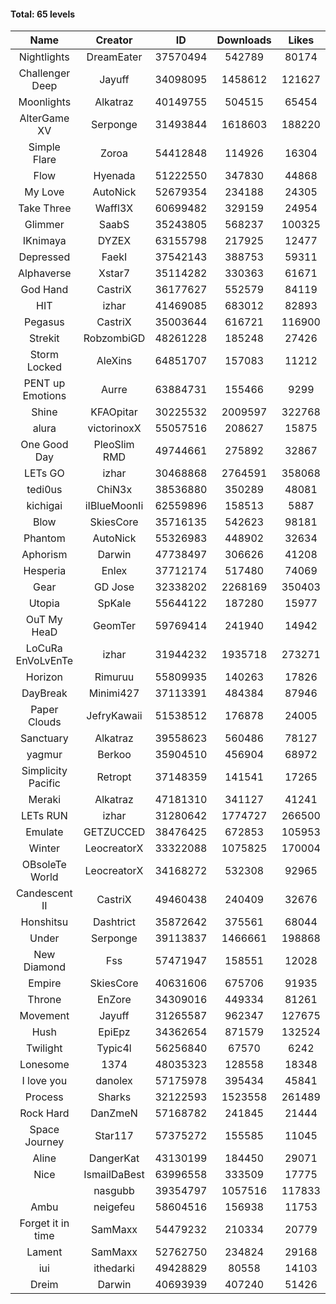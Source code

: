 #### Total: 65 levels

| Name | Creator | ID | Downloads | Likes |
|:---:|:---:|:---:|:---:|:---:|
| Nightlights | DreamEater | 37570494 | 542789 | 80174
| Challenger Deep | Jayuff | 34098095 | 1458612 | 121627
| Moonlights | Alkatraz | 40149755 | 504515 | 65454
| AlterGame XV | Serponge | 31493844 | 1618603 | 188220
| Simple Flare | Zoroa | 54412848 | 114926 | 16304
| Flow | Hyenada | 51222550 | 347830 | 44868
| My Love | AutoNick | 52679354 | 234188 | 24305
| Take Three | Waffl3X | 60699482 | 329159 | 24954
| Glimmer | SaabS | 35243805 | 568237 | 100325
| IKnimaya | DYZEX | 63155798 | 217925 | 12477
| Depressed | FaekI | 37542143 | 388753 | 59311
| Alphaverse | Xstar7 | 35114282 | 330363 | 61671
| God Hand | CastriX | 36177627 | 552579 | 84119
| HIT | izhar | 41469085 | 683012 | 82893
| Pegasus | CastriX | 35003644 | 616721 | 116900
| Strekit | RobzombiGD | 48261228 | 185248 | 27426
| Storm Locked | AleXins | 64851707 | 157083 | 11212
| PENT up Emotions | Aurre | 63884731 | 155466 | 9299
| Shine | KFAOpitar | 30225532 | 2009597 | 322768
| alura | victorinoxX | 55057516 | 208627 | 15875
| One Good Day | PleoSlim RMD | 49744661 | 275892 | 32867
| LETs GO | izhar | 30468868 | 2764591 | 358068
| tedi0us | ChiN3x | 38536880 | 350289 | 48081
| kichigai | iIBlueMoonIi | 62559896 | 158513 | 5887
| Blow | SkiesCore | 35716135 | 542623 | 98181
| Phantom | AutoNick | 55326983 | 448902 | 32634
| Aphorism | Darwin | 47738497 | 306626 | 41208
| Hesperia | Enlex | 37712174 | 517480 | 74069
| Gear | GD Jose | 32338202 | 2268169 | 350403
| Utopia | SpKale | 55644122 | 187280 | 15977
| OuT My HeaD | GeomTer | 59769414 | 241940 | 14942
| LoCuRa EnVoLvEnTe | izhar | 31944232 | 1935718 | 273271
| Horizon | Rimuruu | 55809935 | 140263 | 17826
| DayBreak | Minimi427 | 37113391 | 484384 | 87946
| Paper Clouds | JefryKawaii | 51538512 | 176878 | 24005
| Sanctuary | Alkatraz | 39558623 | 560486 | 78127
| yagmur | Berkoo | 35904510 | 456904 | 68972
| Simplicity Pacific | Retropt | 37148359 | 141541 | 17265
| Meraki | Alkatraz | 47181310 | 341127 | 41241
| LETs  RUN | izhar | 31280642 | 1774727 | 266500
| Emulate | GETZUCCED | 38476425 | 672853 | 105953
| Winter | LeocreatorX | 33322088 | 1075825 | 170004
| OBsoleTe World | LeocreatorX | 34168272 | 532308 | 92965
| Candescent II | CastriX | 49460438 | 240409 | 32676
| Honshitsu | Dashtrict | 35872642 | 375561 | 68044
| Under | Serponge | 39113837 | 1466661 | 198868
| New Diamond | Fss | 57471947 | 158551 | 12028
| Empire | SkiesCore | 40631606 | 675706 | 91935
| Throne | EnZore | 34309016 | 449334 | 81261
| Movement | Jayuff | 31265587 | 962347 | 127675
| Hush | EpiEpz | 34362654 | 871579 | 132524
| Twilight | Typic4l | 56256840 | 67570 | 6242
| Lonesome | 1374 | 48035323 | 128558 | 18348
| I love you | danolex | 57175978 | 395434 | 45841
| Process | Sharks | 32122593 | 1523558 | 261489
| Rock Hard | DanZmeN | 57168782 | 241845 | 21444
| Space Journey | Star117 | 57375272 | 155585 | 11045
| Aline | DangerKat | 43130199 | 184450 | 29071
| Nice | IsmailDaBest | 63996558 | 333509 | 17775
|   | nasgubb | 39354797 | 1057516 | 117833
| Ambu | neigefeu | 58604516 | 156938 | 11753
| Forget it in time | SamMaxx | 54479232 | 210334 | 20779
| Lament | SamMaxx | 52762750 | 234824 | 29168
| iui | ithedarki | 49428829 | 80558 | 14103
| Dreim | Darwin | 40693939 | 407240 | 51426

